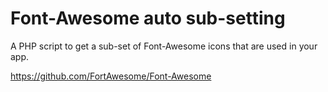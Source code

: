 Font-Awesome auto sub-setting
====

A PHP script to get a sub-set of Font-Awesome icons that are used in your app.

https://github.com/FortAwesome/Font-Awesome